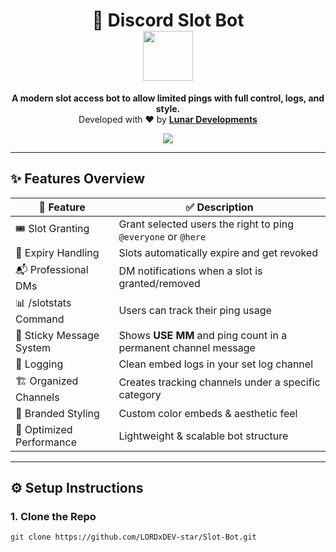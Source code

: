 <h1 align="center">
  🎰 Discord Slot Bot
  <br>
  <img src="[https://media.giphy.com/media/J3eM4iEc2R7nA/giphy.gif](https://www.google.com/url?sa=i&url=https%3A%2F%2Fmakeagif.com%2Fgif%2Fnuclear-logo-YOZ1e9&psig=AOvVaw3VN5VE7ArHs7_Saawt6oR3&ust=1745593411152000&source=images&cd=vfe&opi=89978449&ved=0CBMQjRxqFwoTCMCC4qf48IwDFQAAAAAdAAAAABAJ)" width="80">
</h1>

<p align="center">
  <b>A modern slot access bot to allow limited pings with full control, logs, and style.</b><br>
  Developed with ❤️ by <a href="https://discord.gg/lunardevs"><strong>Lunar Developments</strong></a>
</p>

<p align="center">
  <a href="https://discord.gg/lunardevs">
    <img src="https://img.shields.io/discord/1349329094512214046?color=7289DA&label=Support&logo=discord&logoColor=white&style=for-the-badge" />
  </a>
</p>

---

## ✨ Features Overview

| 🔹 Feature                | ✅ Description |
|--------------------------|----------------|
| 🎟️ Slot Granting         | Grant selected users the right to ping `@everyone` or `@here` |
| 📅 Expiry Handling       | Slots automatically expire and get revoked |
| 📬 Professional DMs      | DM notifications when a slot is granted/removed |
| 📊 /slotstats Command    | Users can track their ping usage |
| 📌 Sticky Message System | Shows **USE MM** and ping count in a permanent channel message |
| 🧾 Logging               | Clean embed logs in your set log channel |
| 🏗️ Organized Channels    | Creates tracking channels under a specific category |
| 🌈 Branded Styling       | Custom color embeds & aesthetic feel |
| 🧠 Optimized Performance | Lightweight & scalable bot structure |

---

## ⚙️ Setup Instructions

### 1. Clone the Repo

```bash
git clone https://github.com/LORDxDEV-star/Slot-Bot.git
